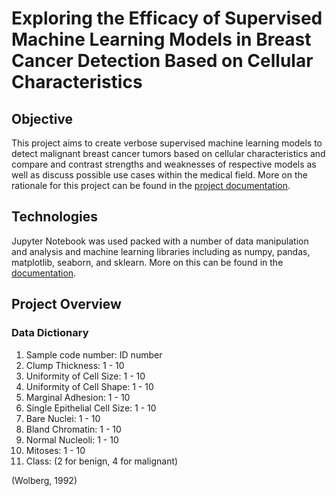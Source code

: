 # Exploring the Efficacy of Supervised Machine Learning Models in Breast Cancer Detection Based on Cellular Characteristics

## Objective
This project aims to create verbose supervised machine learning models to detect malignant breast cancer tumors based on cellular characteristics and compare and contrast strengths and weaknesses of respective models as well as discuss possible use cases within the medical field. More on the rationale for this project can be found in the [project documentation](https://github.com/cdailey2/Breast_Cancer_Detection/blob/main/docs/project_documentation.md).

## Technologies
Jupyter Notebook was used packed with a number of data manipulation and analysis and machine learning libraries including as numpy, pandas, matplotlib, seaborn, and sklearn. More on this can be found in the [documentation](https://github.com/cdailey2/Breast_Cancer_Detection/blob/main/docs/project_documentation.md).

## Project Overview
### Data Dictionary
1. Sample code number:            ID number
2. Clump Thickness:               1 - 10
3. Uniformity of Cell Size:       1 - 10
4. Uniformity of Cell Shape:      1 - 10
5. Marginal Adhesion:             1 - 10
6. Single Epithelial Cell Size:   1 - 10
7. Bare Nuclei:                   1 - 10
8. Bland Chromatin:               1 - 10
9. Normal Nucleoli:               1 - 10
10. Mitoses:                      1 - 10
11. Class:                        (2 for benign, 4 for malignant)

(Wolberg, 1992)
